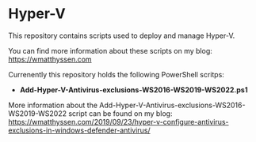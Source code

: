 # Hyper-V

This repository contains scripts used to deploy and manage Hyper-V.

You can find more information about these scripts on my blog: https://wmatthyssen.com

Currenently this repository holds the following PowerShell scritps:

 - **Add-Hyper-V-Antivirus-exclusions-WS2016-WS2019-WS2022.ps1**

  More information about the Add-Hyper-V-Antivirus-exclusions-WS2016-WS2019-WS2022 script can be found on my blog: https://wmatthyssen.com/2019/09/23/hyper-v-configure-antivirus-exclusions-in-windows-defender-antivirus/
